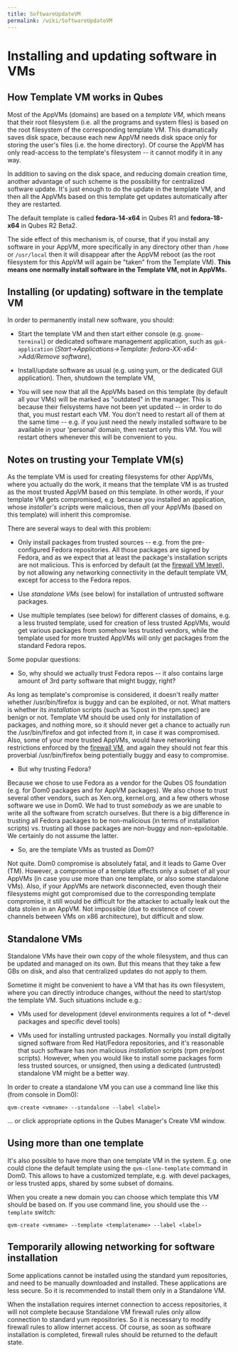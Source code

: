 ```yaml
---
title: SoftwareUpdateVM
permalink: /wiki/SoftwareUpdateVM
---
```


Installing and updating software in VMs
=======================================

How Template VM works in Qubes
------------------------------

Most of the AppVMs (domains) are based on a *template VM*, which means that their root filesystem (i.e. all the programs and system files) is based on the root filesystem of the corresponding template VM. This dramatically saves disk space, because each new AppVM needs disk space only for storing the user's files (i.e. the home directory). Of course the AppVM has only read-access to the template's filesystem -- it cannot modify it in any way.

In addition to saving on the disk space, and reducing domain creation time, another advantage of such scheme is the possibility for centralized software update. It's just enough to do the update in the template VM, and then all the AppVMs based on this template get updates automatically after they are restarted.

The default template is called **fedora-14-x64** in Qubes R1 and **fedora-18-x64** in Qubes R2 Beta2.

The side effect of this mechanism is, of course, that if you install any software in your AppVM, more specifically in any directory other than `/home` or `/usr/local` then it will disappear after the AppVM reboot (as the root filesystem for this AppVM will again be "taken" from the Template VM). **This means one normally install software in the Template VM, not in AppVMs.**

Installing (or updating) software in the template VM
----------------------------------------------------

In order to permanently install new software, you should:

-   Start the template VM and then start either console (e.g. `gnome-terminal`) or dedicated software management application, such as `gpk-application` (*Start-\>Applications-\>Template: fedora-XX-x64-\>Add/Remove software*),

-   Install/update software as usual (e.g. using yum, or the dedicated GUI application). Then, shutdown the template VM,

-   You will see now that all the AppVMs based on this template (by default all your VMs) will be marked as "outdated" in the manager. This is because their fielsystems have not been yet updated -- in order to do that, you must restart each VM. You don't need to restart all of them at the same time -- e.g. if you just need the newly installed software to be available in your 'personal' domain, then restart only this VM. You will restart others whenever this will be convenient to you.

Notes on trusting your Template VM(s)
-------------------------------------

As the template VM is used for creating filesystems for other AppVMs, where you actually do the work, it means that the template VM is as trusted as the most trusted AppVM based on this template. In other words, if your template VM gets compromised, e.g. because you installed an application, whose *installer's scripts* were malicious, then *all* your AppVMs (based on this template) will inherit this compromise.

There are several ways to deal with this problem:

-   Only install packages from trusted sources -- e.g. from the pre-configured Fedora repositories. All those packages are signed by Fedora, and as we expect that at least the package's installation scripts are not malicious. This is enforced by default (at the [firewall VM level](/wiki/QubesFirewall)), by not allowing any networking connectivity in the default template VM, except for access to the Fedora repos.

-   Use *standalone VMs* (see below) for installation of untrusted software packages.

-   Use multiple templates (see below) for different classes of domains, e.g. a less trusted template, used for creation of less trusted AppVMs, would get various packages from somehow less trusted vendors, while the template used for more trusted AppVMs will only get packages from the standard Fedora repos.

Some popular questions:

-   So, why should we actually trust Fedora repos -- it also contains large amount of 3rd party software that might buggy, right?

As long as template's compromise is considered, it doesn't really matter whether /usr/bin/firefox is buggy and can be exploited, or not. What matters is whether its *installation* scripts (such as %post in the rpm.spec) are benign or not. Template VM should be used only for installation of packages, and nothing more, so it should never get a chance to actually run the /usr/bin/firefox and got infected from it, in case it was compromised. Also, some of your more trusted AppVMs, would have networking restrictions enforced by the [firewall VM](/wiki/QubesFirewall), and again they should not fear this proverbial /usr/bin/firefox being potentially buggy and easy to compromise.

-   But why trusting Fedora?

Because we chose to use Fedora as a vendor for the Qubes OS foundation (e.g. for Dom0 packages and for AppVM packages). We also chose to trust several other vendors, such as Xen.org, kernel.org, and a few others whose software we use in Dom0. We had to trust *somebody* as we are unable to write all the software from scratch ourselves. But there is a big difference in trusting all Fedora packages to be non-malicious (in terms of installation scripts) vs. trusting all those packages are non-buggy and non-epxloitable. We certainly do not assume the latter.

-   So, are the template VMs as trusted as Dom0?

Not quite. Dom0 compromise is absolutely fatal, and it leads to Game Over (TM). However, a compromise of a template affects only a subset of all your AppVMs (in case you use more than one template, or also some standalone VMs). Also, if your AppVMs are network disconnected, even though their filesystems might got compromised due to the corresponding template compromise, it still would be difficult for the attacker to actually leak out the data stolen in an AppVM. Not impossible (due to existence of cover channels between VMs on x86 architecture), but difficult and slow.

Standalone VMs
--------------

Standalone VMs have their own copy of the whole filesystem, and thus can be updated and managed on its own. But this means that they take a few GBs on disk, and also that centralized updates do not apply to them.

Sometime it might be convenient to have a VM that has its own filesystem, where you can directly introduce changes, without the need to start/stop the template VM. Such situations include e.g.:

-   VMs used for development (devel environments requires a lot of \*-devel packages and specific devel tools)

-   VMs used for installing untrusted packages. Normally you install digitally signed software from Red Hat/Fedora repositories, and it's reasonable that such software has non malicious *installation* scripts (rpm pre/post scripts). However, when you would like to install some packages form less trusted sources, or unsigned, then using a dedicated (untrusted) standalone VM might be a better way.

In order to create a standalone VM you can use a command line like this (from console in Dom0):

``` {.wiki}
qvm-create <vmname> --standalone --label <label>
```

... or click appropriate options in the Qubes Manager's Create VM window.

Using more than one template
----------------------------

It's also possible to have more than one template VM in the system. E.g. one could clone the default template using the `qvm-clone-template` command in Dom0. This allows to have a customized template, e.g. with devel packages, or less trusted apps, shared by some subset of domains.

When you create a new domain you can choose which template this VM should be based on. If you use command line, you should use the `--template` switch:

``` {.wiki}
qvm-create <vmname> --template <templatename> --label <label>
```

Temporarily allowing networking for software installation
---------------------------------------------------------

Some applications cannot be installed using the standard yum repositories, and need to be manually downloaded and installed. These applications are less secure. So it is recommended to install them only in a Standalone VM.

When the installation requires internet connection to access repositories, it will not complete because Standalone VM firewall rules only allow connection to standard yum repositories. So it is necessary to modify firewall rules to allow internet access. Of course, as soon as software installation is completed, firewall rules should be returned to the default state.
